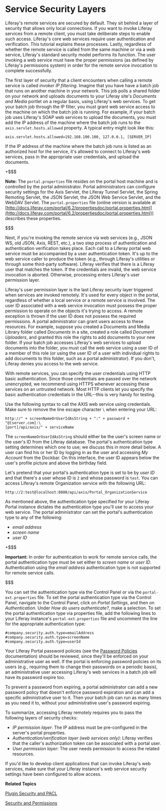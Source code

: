 # Service Security Layers [](id=service-security-layers)

Liferay's remote services are secured by default. They sit behind a layer of
security that allows only local connections. If you want to invoke Liferay
services from a remote client, you must take deliberate steps to enable such
access. Liferay's core web services require user authentication and
verification. This tutorial explains these processes. Lastly, regardless of
whether the remote service is called from the same machine or via a web service,
Liferay's standard security model performs its function. The user invoking a web
service must have the proper permissions (as defined by Liferay's permissions
system) in order for the remote service invocation to complete successfully. 

The first layer of security that a client encounters when calling a remote
service is called *invoker IP filtering*. Imagine that you have have a batch job
that runs on another machine in your network. This job polls a shared folder on
your network and uploads documents to your Liferay site's *Documents and Media*
portlet on a regular basis, using Liferay's web services. To get your batch job
through the IP filter, you must grant web service access to the machine on which
the batch job is running. For example, if your batch job uses Liferay's SOAP web
services to upload the documents, you must add the IP address of the machine
where the batch job runs to the `axis.servlet.hosts.allowed` property. A typical
entry might look like this:

    axis.servlet.hosts.allowed=192.168.100.100, 127.0.0.1, [SERVER_IP]

If the IP address of the machine where the batch job runs is listed as an
authorized host for the service, it's allowed to connect to Liferay's web
services, pass in the appropriate user credentials, and upload the documents. 

+$$$

**Note:** The `portal.properties` file resides on the portal host machine and is
controlled by the portal administrator. Portal administrators can configure
security settings for the Axis Servlet, the Liferay Tunnel Servlet, the Spring
Remoting Servlet, the JSON Servlet, the JSON Web Service Servlet, and the WebDAV
Servlet. The `portal.properties` file (online version is available at
[http://docs.liferay.com/portal/6.2/propertiesdoc/portal.properties.html](http://docs.liferay.com/portal/6.2/propertiesdoc/portal.properties.html))
describes these properties. 

$$$

Next, if you're invoking the remote service via web services (e.g., JSON WS, old
JSON, Axis, REST, etc.), a two step process of authentication and authentication
verification takes place. Each call to a Liferay portal web service must be
accompanied by a user authentication token. It's up to the web service caller to
produce the token (e.g., through Liferay's utilities or through some third-party
software). Liferay verifies that there is a Liferay user that matches the token.
If the credentials are invalid, the web service invocation is aborted.
Otherwise, processing enters Liferay's user permission layer. 

Liferay's user permission layer is the last Liferay security layer triggered
when services are invoked remotely. It's used for every object in the portal,
regardless of whether a local service or a remote service is involved. The user
ID associated with a web service invocation must possess the proper permission
to operate on the objects it's trying to access. A remote exception is thrown if
the user ID does not possess the required permissions. A portal administrator
can grant users access to these resources. For example, suppose you created a
Documents and Media Library folder called *Documents* in a site, created a role
called *Document Uploaders*, and granted this role the rights to add documents
to your new folder. If your batch job accesses Liferay's web services to upload
documents into the folder, you must call the web service using a user ID of a
member of this role (or using the user ID of a user with individual rights to
add documents to this folder, such as a portal administrator). If you don't,
Liferay denies you access to the web service. 

With remote services, you can specify the user credentials using HTTP basic
authentication. Since those credentials are passed over the network unencrypted,
we recommend using HTTPS whenever accessing these services on an untrusted
network. Most HTTP clients let you specify the basic authentication credentials
in the URL--this is very handy for testing.

Use the following syntax to call the AXIS web service using credentials. Make
sure to remove the line escape character `\` when entering your URL:

    http://" + screenNameOrUserIdAsString + ":" + password + "@[server.com]:\
    [port]/api/axis/" + serviceName

The `screenNameOrUserIdAsString` should either be the user's screen name or the
user's ID from the Liferay database. The portal's authentication type setting
determines which one to use; we discuss this in more detail below. A user can
find his or her ID by logging in as the user and accessing *My Account* from the
Dockbar. On this interface, the user ID appears below the user's profile picture
and above the birthday field.

Let's pretend that your portal's authentication type is set to be by *user ID*
and that there's a user whose ID is `2` and whose password is `test`. You can
access Liferay's remote Organization service with the following URL: 

    http://2:test@localhost:8080/api/axis/Portal_OrganizationService

As mentioned above, the authentication type specified for your Liferay Portal
instance dictates the authentication type you'll use to access your web service.
The portal administrator can set the portal's authentication type to any of the
following: 

- *email address*
- *screen name*
- *user ID*

+$$$

**Important:** In order for authentication to work for remote service calls, the
portal authentication type must be set either to *screen name* or *user ID*.
Authentication using the *email address* authentication type is not supported
for remote service calls. 

$$$

You can set the authentication type via the Control Panel or via the
`portal-ext.properties` file. To set the portal authentication type via the
Control Panel, navigate to the Control Panel, click on *Portal Settings*, and
then on *Authentication*. Under *How do users authenticate?*, make a selection.
To set the portal authentication type via properties file, add the following
lines to your Liferay instance's `portal-ext.properties` file and uncomment the
line for the appropriate authentication type:

    #company.security.auth.type=emailAddress
    #company.security.auth.type=screenName
    #company.security.auth.type=userId

Your Liferay Portal password policies (see the
[Password Policies](https://dev.liferay.com/discover/portal/-/knowledge_base/6-2/roles-and-permissions#password-policies)
documentation) should be reviewed, since they'll be enforced on your
administrative user as well. If the portal is enforcing password policies on its
users (e.g., requiring them to change their passwords on a periodic basis), an
administrative user accessing Liferay's web services in a batch job will have
its password expire too.

To prevent a password from expiring, a portal administrator can add a new
password policy that doesn't enforce password expiration and can add a specific
administrative user to it. Then your batch job can run as many times as you need
it to, without your administrative user's password expiring. 

To summarize, accessing Liferay remotely requires you to pass the following
layers of security checks:

- *IP permission layer*: The IP address must be pre-configured in the server's
  portal properties. 
- *Authentication/verification layer (web services only)*: Liferay verifies that
  the caller's authorization token can be associated with a portal user.  
- *User permission layer*: The user needs permission to access the related
  resources. 

If you'd like to develop client applications that can invoke Liferay's web
services, make sure that your Liferay instance's web service security settings
have been configured to allow access.

**Related Topics**

[Plugin Security and PACL](develop/tutorials/-/knowledge_base/6-2/plugin-security-and-pacl)

[Security and Permissions](develop/tutorials/-/knowledge_base/6-2/security-and-permissions)

